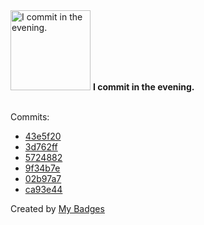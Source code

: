 <img src="https://my-badges.github.io/my-badges/evening-commits.png" alt="I commit in the evening." title="I commit in the evening." width="128">
<strong>I commit in the evening.</strong>
<br><br>

Commits:

- <a href="https://github.com/mayannaoliveira/mayannaoliveira/commit/43e5f20492240af5c82dc94e5ae18df136a39307">43e5f20</a>
- <a href="https://github.com/mayannaoliveira/mayannaoliveira/commit/3d762ff283d4b5f85b48006493311050fe683f8f">3d762ff</a>
- <a href="https://github.com/mayannaoliveira/mayannaoliveira/commit/5724882d35c7a8b6d9dd2255ec51d46c5638d6a6">5724882</a>
- <a href="https://github.com/mayannaoliveira/mayannaoliveira/commit/9f34b7e775114a30e8d04c846f1457ce5b7b6008">9f34b7e</a>
- <a href="https://github.com/mayannaoliveira/mayannaoliveira/commit/02b97a7e1e19486d884ed28494c918fd43d827c2">02b97a7</a>
- <a href="https://github.com/mayannaoliveira/mayannaoliveira/commit/ca93e44e27bd3b775d9f577a89c779dd0a4b309e">ca93e44</a>


Created by <a href="https://github.com/my-badges/my-badges">My Badges</a>